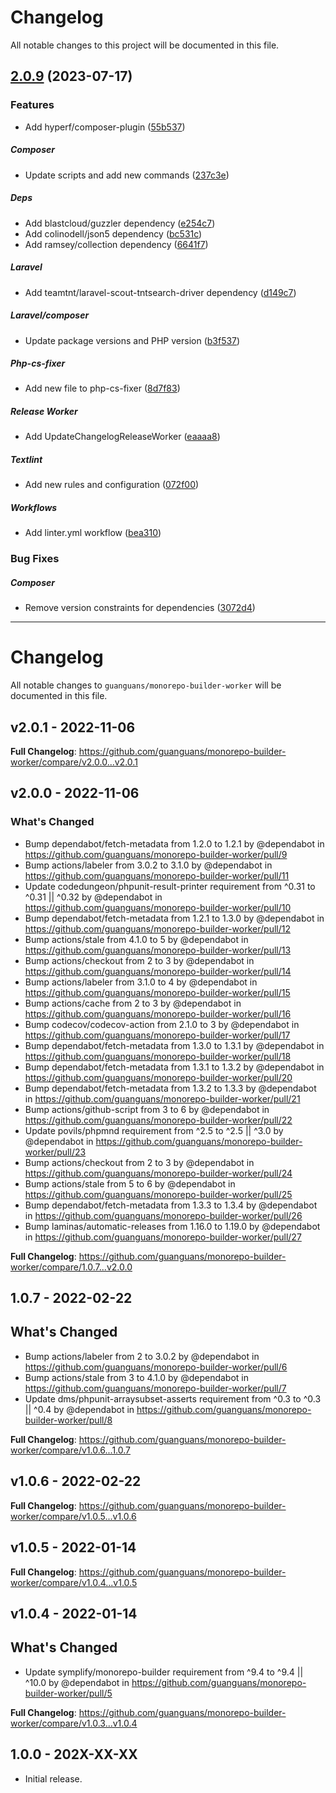 <!--- BEGIN HEADER -->
# Changelog

All notable changes to this project will be documented in this file.
<!--- END HEADER -->

## [2.0.9](https://github.com/guanguans/monorepo-builder-worker/compare/v2.0.1...v2.0.9) (2023-07-17)

### Features

* Add hyperf/composer-plugin ([55b537](https://github.com/guanguans/monorepo-builder-worker/commit/55b53740a6c9447a75a2f6b7002bb9da9411abbf))

##### Composer

* Update scripts and add new commands ([237c3e](https://github.com/guanguans/monorepo-builder-worker/commit/237c3e9d134ab434eb062902c82291a690752574))

##### Deps

* Add blastcloud/guzzler dependency ([e254c7](https://github.com/guanguans/monorepo-builder-worker/commit/e254c73a3d18548c100773a725cff229b74aebb8))
* Add colinodell/json5 dependency ([bc531c](https://github.com/guanguans/monorepo-builder-worker/commit/bc531c1c3f5156b24f293233c6d8725ab03c71bc))
* Add ramsey/collection dependency ([6641f7](https://github.com/guanguans/monorepo-builder-worker/commit/6641f79f64ba80baed43048f97eb6be337fd45af))

##### Laravel

* Add teamtnt/laravel-scout-tntsearch-driver dependency ([d149c7](https://github.com/guanguans/monorepo-builder-worker/commit/d149c7e70a5296705a5a954fe22822ff3d8aa137))

##### Laravel/composer

* Update package versions and PHP version ([b3f537](https://github.com/guanguans/monorepo-builder-worker/commit/b3f537bea7c3b6b6f4ebd6f0cb3681278099e530))

##### Php-cs-fixer

* Add new file to php-cs-fixer ([8d7f83](https://github.com/guanguans/monorepo-builder-worker/commit/8d7f833303f8b525877860fe96c367d2b9ed1aab))

##### Release Worker

* Add UpdateChangelogReleaseWorker ([eaaaa8](https://github.com/guanguans/monorepo-builder-worker/commit/eaaaa8102812a83010e17acecc91424a0f55c169))

##### Textlint

* Add new rules and configuration ([072f00](https://github.com/guanguans/monorepo-builder-worker/commit/072f00cd7dbe6cdf9140492f266b98e3a0833146))

##### Workflows

* Add linter.yml workflow ([bea310](https://github.com/guanguans/monorepo-builder-worker/commit/bea310b4119c20d1247af6a55e5a60742b1dbf7d))

### Bug Fixes


##### Composer

* Remove version constraints for dependencies ([3072d4](https://github.com/guanguans/monorepo-builder-worker/commit/3072d424e2d7d1d20ea1c32da2f8fa3fd2ca38e0))


---

# Changelog

All notable changes to `guanguans/monorepo-builder-worker` will be documented in this file.

## v2.0.1 - 2022-11-06

**Full Changelog**: https://github.com/guanguans/monorepo-builder-worker/compare/v2.0.0...v2.0.1

## v2.0.0 - 2022-11-06

### What's Changed

- Bump dependabot/fetch-metadata from 1.2.0 to 1.2.1 by @dependabot in https://github.com/guanguans/monorepo-builder-worker/pull/9
- Bump actions/labeler from 3.0.2 to 3.1.0 by @dependabot in https://github.com/guanguans/monorepo-builder-worker/pull/11
- Update codedungeon/phpunit-result-printer requirement from ^0.31 to ^0.31 || ^0.32 by @dependabot in https://github.com/guanguans/monorepo-builder-worker/pull/10
- Bump dependabot/fetch-metadata from 1.2.1 to 1.3.0 by @dependabot in https://github.com/guanguans/monorepo-builder-worker/pull/12
- Bump actions/stale from 4.1.0 to 5 by @dependabot in https://github.com/guanguans/monorepo-builder-worker/pull/13
- Bump actions/checkout from 2 to 3 by @dependabot in https://github.com/guanguans/monorepo-builder-worker/pull/14
- Bump actions/labeler from 3.1.0 to 4 by @dependabot in https://github.com/guanguans/monorepo-builder-worker/pull/15
- Bump actions/cache from 2 to 3 by @dependabot in https://github.com/guanguans/monorepo-builder-worker/pull/16
- Bump codecov/codecov-action from 2.1.0 to 3 by @dependabot in https://github.com/guanguans/monorepo-builder-worker/pull/17
- Bump dependabot/fetch-metadata from 1.3.0 to 1.3.1 by @dependabot in https://github.com/guanguans/monorepo-builder-worker/pull/18
- Bump dependabot/fetch-metadata from 1.3.1 to 1.3.2 by @dependabot in https://github.com/guanguans/monorepo-builder-worker/pull/20
- Bump dependabot/fetch-metadata from 1.3.2 to 1.3.3 by @dependabot in https://github.com/guanguans/monorepo-builder-worker/pull/21
- Bump actions/github-script from 3 to 6 by @dependabot in https://github.com/guanguans/monorepo-builder-worker/pull/22
- Update povils/phpmnd requirement from ^2.5 to ^2.5 || ^3.0 by @dependabot in https://github.com/guanguans/monorepo-builder-worker/pull/23
- Bump actions/checkout from 2 to 3 by @dependabot in https://github.com/guanguans/monorepo-builder-worker/pull/24
- Bump actions/stale from 5 to 6 by @dependabot in https://github.com/guanguans/monorepo-builder-worker/pull/25
- Bump dependabot/fetch-metadata from 1.3.3 to 1.3.4 by @dependabot in https://github.com/guanguans/monorepo-builder-worker/pull/26
- Bump laminas/automatic-releases from 1.16.0 to 1.19.0 by @dependabot in https://github.com/guanguans/monorepo-builder-worker/pull/27

**Full Changelog**: https://github.com/guanguans/monorepo-builder-worker/compare/1.0.7...v2.0.0

## 1.0.7 - 2022-02-22

## What's Changed

- Bump actions/labeler from 2 to 3.0.2 by @dependabot in https://github.com/guanguans/monorepo-builder-worker/pull/6
- Bump actions/stale from 3 to 4.1.0 by @dependabot in https://github.com/guanguans/monorepo-builder-worker/pull/7
- Update dms/phpunit-arraysubset-asserts requirement from ^0.3 to ^0.3 || ^0.4 by @dependabot in https://github.com/guanguans/monorepo-builder-worker/pull/8

**Full Changelog**: https://github.com/guanguans/monorepo-builder-worker/compare/v1.0.6...1.0.7

## v1.0.6 - 2022-02-22

**Full Changelog**: https://github.com/guanguans/monorepo-builder-worker/compare/v1.0.5...v1.0.6

## v1.0.5 - 2022-01-14

**Full Changelog**: https://github.com/guanguans/monorepo-builder-worker/compare/v1.0.4...v1.0.5

## v1.0.4 - 2022-01-14

## What's Changed

- Update symplify/monorepo-builder requirement from ^9.4 to ^9.4 || ^10.0 by @dependabot in https://github.com/guanguans/monorepo-builder-worker/pull/5

**Full Changelog**: https://github.com/guanguans/monorepo-builder-worker/compare/v1.0.3...v1.0.4

## 1.0.0 - 202X-XX-XX

- Initial release.
